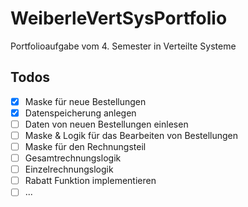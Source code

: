 # WeiberleVertSysPortfolio
Portfolioaufgabe vom 4. Semester in Verteilte Systeme

## Todos
- [x] Maske für neue Bestellungen
- [x] Datenspeicherung anlegen
- [ ] Daten von neuen Bestellungen einlesen
- [ ] Maske & Logik für das Bearbeiten von Bestellungen
- [ ] Maske für den Rechnungsteil
- [ ] Gesamtrechnungslogik
- [ ] Einzelrechnungslogik
- [ ] Rabatt Funktion implementieren
- [ ] ...
